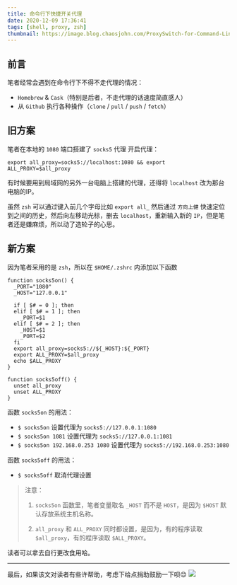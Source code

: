 ```yaml
---
title: 命令行下快捷开关代理
date: 2020-12-09 17:36:41
tags: [shell, proxy, zsh]
thumbnail: https://image.blog.chaosjohn.com/ProxySwitch-for-Command-Line/banner.jpg
---
```


## 前言
笔者经常会遇到在命令行下不得不走代理的情况：
- `Homebrew` & `Cask`（特别是后者，不走代理的话速度简直感人）
- 从 `Github` 执行各种操作（`clone` / `pull` / `push` / `fetch`）

## 旧方案
笔者在本地的 `1080` 端口搭建了 `socks5` 代理
开启代理：
```
export all_proxy=socks5://localhost:1080 && export ALL_PROXY=$all_proxy
```

有时候要用到局域网的另外一台电脑上搭建的代理，还得将 `localhost` 改为那台电脑的IP。

虽然 `zsh` 可以通过键入前几个字母比如 `export all_` 然后通过 `方向上健` 快速定位到之间的历史，然后向左移动光标，删去 `localhost`，重新输入新的 `IP`，但是笔者还是嫌麻烦，所以动了造轮子的心思。

## 新方案
因为笔者采用的是 `zsh`，所以在 `$HOME/.zshrc` 内添加以下函数
```
function socks5on() {
  _PORT="1080"
  _HOST="127.0.0.1"

  if [ $# = 0 ]; then
  elif [ $# = 1 ]; then
    _PORT=$1
  elif [ $# = 2 ]; then
    _HOST=$1
    _PORT=$2
  fi
  export all_proxy=socks5://${_HOST}:${_PORT}
  export ALL_PROXY=$all_proxy
  echo $ALL_PROXY
}

function socks5off() {
  unset all_proxy
  unset ALL_PROXY
}
```

函数 `socks5on` 的用法：
- `$ socks5on` 设置代理为 `socks5://127.0.0.1:1080`
- `$ socks5on 1081` 设置代理为 `socks5://127.0.0.1:1081`
- `$ socks5on 192.168.0.253 1080` 设置代理为 `socks5://192.168.0.253:1080`

函数 `socks5off` 的用法：
- `$ socks5off` 取消代理设置

> 注意：
> 1. `socks5on` 函数里，笔者变量取名 `_HOST` 而不是 `HOST`，是因为 `$HOST` 默认存放系统主机名称。
> 
> 2. `all_proxy` 和 `ALL_PROXY` 同时都设置，是因为，有的程序读取 `$all_proxy`，有的程序读取 `$ALL_PROXY`。

读者可以拿去自行更改食用哈。 

---

最后，如果该文对读者有些许帮助，考虑下给点捐助鼓励一下呗😊
![](https://image.blog.chaosjohn.com/donate-me.png)